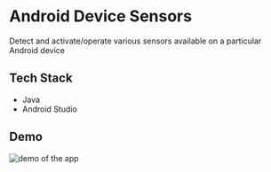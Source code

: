 # Android Device Sensors

Detect and activate/operate various sensors available on a particular Android device

## Tech Stack

- Java
- Android Studio

## Demo

![demo of the app](linkHere)